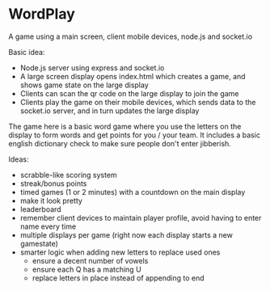 WordPlay
========

A game using a main screen, client mobile devices, node.js and socket.io

Basic idea:

- Node.js server using express and socket.io
- A large screen display opens index.html which creates a game, and shows game state on the large display
- Clients can scan the qr code on the large display to join the game
- Clients play the game on their mobile devices, which sends data to the socket.io server, and in turn updates the large display

The game here is a basic word game where you use the letters on the display to form words and get points for you / your team.  It includes a basic english dictionary check to make sure people don't enter jibberish.

Ideas:
- scrabble-like scoring system
- streak/bonus points
- timed games (1 or 2 minutes) with a countdown on the main display
- make it look pretty
- leaderboard
- remember client devices to maintain player profile, avoid having to enter name every time
- multiple displays per game (right now each display starts a new gamestate)
- smarter logic when adding new letters to replace used ones
	- ensure a decent number of vowels
	- ensure each Q has a matching U
	- replace letters in place instead of appending to end